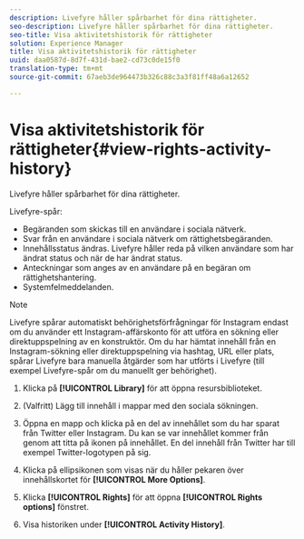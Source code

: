 ```yaml
---
description: Livefyre håller spårbarhet för dina rättigheter.
seo-description: Livefyre håller spårbarhet för dina rättigheter.
seo-title: Visa aktivitetshistorik för rättigheter
solution: Experience Manager
title: Visa aktivitetshistorik för rättigheter
uuid: daa0587d-8d7f-431d-bae2-cd73c0de15f0
translation-type: tm+mt
source-git-commit: 67aeb3de964473b326c88c3a3f81ff48a6a12652

---
```



# Visa aktivitetshistorik för rättigheter{#view-rights-activity-history}

Livefyre håller spårbarhet för dina rättigheter.

Livefyre-spår:

* Begäranden som skickas till en användare i sociala nätverk.
* Svar från en användare i sociala nätverk om rättighetsbegäranden.
* Innehållsstatus ändras. Livefyre håller reda på vilken användare som har ändrat status och när de har ändrat status.
* Anteckningar som anges av en användare på en begäran om rättighetshantering.
* Systemfelmeddelanden.

>[!NOTE]
>
>Livefyre spårar automatiskt behörighetsförfrågningar för Instagram endast om du använder ett Instagram-affärskonto för att utföra en sökning eller direktuppspelning av en konstruktör. Om du har hämtat innehåll från en Instagram-sökning eller direktuppspelning via hashtag, URL eller plats, spårar Livefyre bara manuella åtgärder som har utförts i Livefyre (till exempel Livefyre-spår om du manuellt ger behörighet).

1. Klicka på **[!UICONTROL Library]** för att öppna resursbiblioteket.
1. (Valfritt) Lägg till innehåll i mappar med den sociala sökningen.
1. Öppna en mapp och klicka på en del av innehållet som du har sparat från Twitter eller Instagram. Du kan se var innehållet kommer från genom att titta på ikonen på innehållet. En del innehåll från Twitter har till exempel Twitter-logotypen på sig.
1. Klicka på ellipsikonen som visas när du håller pekaren över innehållskortet för **[!UICONTROL More Options]**.
1. Klicka **[!UICONTROL Rights]** för att öppna **[!UICONTROL Rights options]** fönstret.

1. Visa historiken under **[!UICONTROL Activity History]**.

